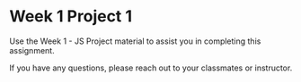 # Week 1 Project 1

Use the Week 1 - JS Project material to assist you in completing this assignment.

If you have any questions, please reach out to your classmates or instructor.
